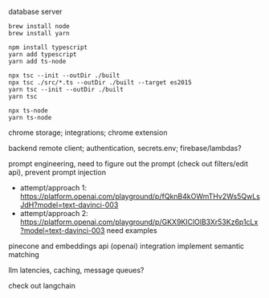 database server

```
brew install node
brew install yarn

npm install typescript
yarn add typescript
yarn add ts-node

npx tsc --init --outDir ./built
npx tsc ./src/*.ts --outDir ./built --target es2015
yarn tsc --init --outDir ./built
yarn tsc

npx ts-node
yarn ts-node
```

chrome storage; integrations; chrome extension

backend remote client; authentication, secrets.env; firebase/lambdas?

prompt engineering, need to figure out the prompt (check out filters/edit api), prevent prompt injection
- attempt/approach 1: https://platform.openai.com/playground/p/fQknB4kOWmTHv2Ws5QwLsJdH?model=text-davinci-003
- attempt/approach 2: https://platform.openai.com/playground/p/GKX9KIClOlB3Xr53Kz6p1cLx?model=text-davinci-003
need examples

pinecone and embeddings api (openai) integration implement semantic matching

llm latencies, caching, message queues?

check out langchain
